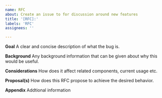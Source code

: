 ```yaml
---
name: RFC
about: Create an issue to for discussion around new features
title: '[RFC]:'
labels: 'RFC'
assignees: ''

---
```


**Goal**
A clear and concise description of what the bug is.

**Background**
Any background information that can be given about why this would be useful.

**Considerations**
How does it affect related components, current usage etc.

**Proposal(s)**
How does this RFC propose to achieve the desired behavior.

**Appendix**
Addtional information
